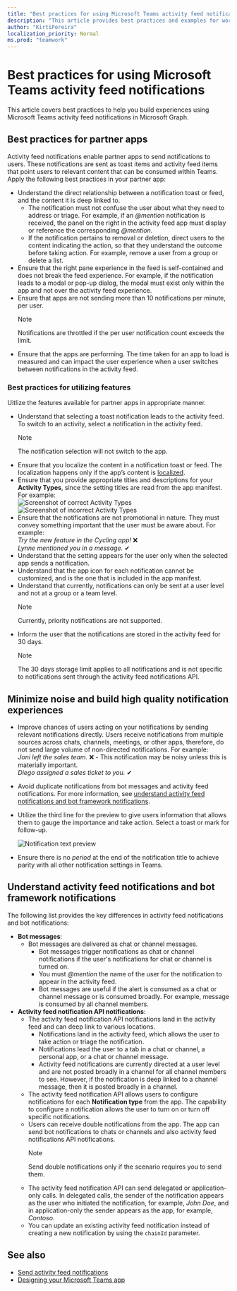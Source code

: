 ```yaml
---
title: "Best practices for using Microsoft Teams activity feed notifications"
description: "This article provides best practices and examples for working with activity feed notifications in Microsoft Graph."
author: "KirtiPereira"
localization_priority: Normal
ms.prod: "teamwork"
---
```


# Best practices for using Microsoft Teams activity feed notifications
This article covers best practices to help you build experiences using Microsoft Teams activity feed notifications in Microsoft Graph.

## Best practices for partner apps
Activity feed notifications enable partner apps to send notifications to users. These notifications are sent as toast items and activity feed items that point users to relevant content that can be consumed within Teams. Apply the following best practices in your partner app:

* Understand the direct relationship between a notification toast or feed, and the content it is deep linked to.
    * The notification must not confuse the user about what they need to address or triage. For example, if an *@mention* notification is received, the panel on the right in the activity feed app must display or reference the corresponding *@mention*.
    * If the notification pertains to removal or deletion, direct users to the content indicating the action, so that they understand the outcome before taking action. For example, remove a user from a group or delete a list.
* Ensure that the right pane experience in the feed is self-contained and does not break the feed experience. For example, if the notification leads to a modal or pop-up dialog, the modal must exist only within the app and not over the activity feed experience.
* Ensure that apps are not sending more than 10 notifications per minute, per user.
  > [!NOTE]
  > Notifications are throttled if the per user notification count exceeds the limit.
* Ensure that the apps are performing. The time taken for an app to load is measured and can impact the user experience when a user switches between notifications in the activity feed.

### Best practices for utilizing features
Uitlize the features available for partner apps in appropriate manner.
* Understand that selecting a toast notification leads to the activity feed. To switch to an activity, select a notification in the activity feed.
  > [!NOTE] 
  > The notification selection will not switch to the app.
* Ensure that you localize the content in a notification toast or feed. The localization happens only if the app’s content is [localized](/platform/concepts/build-and-test/apps-localization).
* Ensure that you provide appropriate titles and descriptions for your **Activity Types**, since the setting titles are read from the app manifest. For example:<br/>![Screenshot of correct Activity Types](../concepts/images/notifications-api-best-practice2.png)<br/>![Screenshot of incorrect Activity Types](../concepts/images/notifications-api-best-practice3.png)
* Ensure that the notifications are not promotional in nature. They must convey something important that the user must be aware about. For example:<br/>*Try the new feature in the Cycling app!* ❌<br/>*Lynne mentioned you in a message.* ✔
* Understand that the setting appears for the user  only when the selected app sends a notification.
* Understand that the app icon for each notification cannot be customized, and is the one that is included in the app manifest.
* Understand that currently, notifications can only be sent at a user level and not at a group or a team level.
  > [!NOTE]
  > Currently, priority notifications are not supported.
* Inform the user that the notifications are stored in the activity feed for 30 days. 
  > [!NOTE]
  > The 30 days storage limit applies to all notifications and is not specific to notifications sent through the activity feed notifications API.

## Minimize noise and build high quality notification experiences
* Improve chances of users acting on your notifications by sending relevant notifications directly. Users receive notifications from multiple sources across chats, channels, meetings, or other apps, therefore, do not send large volume of non-directed notifications. For example:</br> *Joni left the sales team.* ❌ - This notification may be noisy unless this is materially important.<br/>*Diego assigned a sales ticket to you.* ✔
* Avoid duplicate notifications from bot messages and activity feed notifications. For more information, see [understand activity feed notifications and bot framework notifications](#understand-activity-feed-notifications-and-bot-framework-notifications).
* Utilize the third line for the preview to give users information that allows them to gauge the importance and take action. Select a toast or mark for follow-up.

  ![Notification text preview](../concepts/images/notification-preview.png)
* Ensure there is no *period* at the end of the notification title to achieve parity with all other notification settings in Teams.

## Understand activity feed notifications and bot framework notifications
The following list provides the key differences in activity feed notifications and bot notifications:

* **Bot messages**: 
    * Bot messages are delivered as chat or channel messages. 
        * Bot messages trigger notifications as chat or channel notifications if the user's notifications for chat or channel is turned on.
        * You must *@mention* the name of the user for the notification to appear in the activity feed. 
        * Bot messages are useful if the alert is consumed as a chat or channel message or is consumed broadly. For example, message is consumed by all channel members.
* **Activity feed notification API notifications**:
    * The activity feed notification API notifications land in the activity feed and can deep link to various locations.
        * Notifications land in the activity feed, which allows the user to take action or triage the notification.
        * Notifications lead the user to a tab in a chat or channel, a personal app, or a chat or channel message.
        * Activity feed notifications are currently directed at a user level and are not posted broadly in a channel for all channel members to see. However, if the notification is deep linked to a channel message, then it is posted broadly in a channel.
    * The activity feed notification API allows users to configure notifications for each **Notification type** from the app. The capability to configure a notification allows the user to turn on or turn off specific notifications.
    * Users can receive double notifications from the app. The app can send bot notifications to chats or channels and also activity feed notifications API notifications.
       > [!NOTE]
       > Send double notifications only if the scenario requires you to send them.
    * The activity feed notification API can send delegated or application-only calls. In delegated calls, the sender of the notification appears as the user who initiated the notification, for example, *John Doe*, and in application-only the sender appears as the app, for example, *Contoso*. 
    * You can update an existing activity feed notification instead of creating a new notification by using the `chainId` parameter.

## See also
* [Send activity feed notifications](teams-send-activityfeednotifications.md)
* [Designing your Microsoft Teams app](/platform/concepts/design/design-teams-app-overview)
